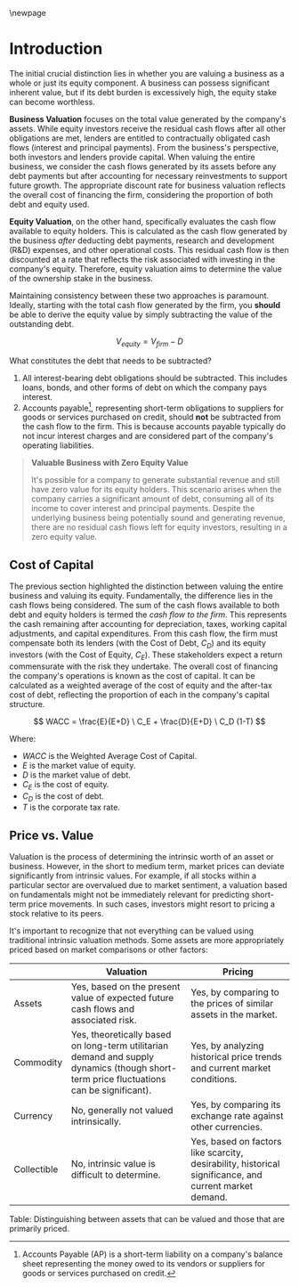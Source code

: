 \newpage
# Introduction

The initial crucial distinction lies in whether you are valuing a business as a whole or just its equity component. A business can possess significant inherent value, but if its debt burden is excessively high, the equity stake can become worthless.

**Business Valuation** focuses on the total value generated by the company's assets. While equity investors receive the residual cash flows after all other obligations are met, lenders are entitled to contractually obligated cash flows (interest and principal payments). From the business's perspective, both investors and lenders provide capital. When valuing the entire business, we consider the cash flows generated by its assets before any debt payments but after accounting for necessary reinvestments to support future growth. The appropriate discount rate for business valuation reflects the overall cost of financing the firm, considering the proportion of both debt and equity used.

**Equity Valuation**, on the other hand, specifically evaluates the cash flow available to equity holders. This is calculated as the cash flow generated by the business *after* deducting debt payments, research and development (R&D) expenses, and other operational costs. This residual cash flow is then discounted at a rate that reflects the risk associated with investing in the company's equity. Therefore, equity valuation aims to determine the value of the ownership stake in the business.

Maintaining consistency between these two approaches is paramount. Ideally, starting with the total cash flow generated by the firm, you **should** be able to derive the equity value by simply subtracting the value of the outstanding debt.

$$
V_{equity} = V_{firm} - D
\label{eq:firm-equity}
$$

What constitutes the debt that needs to be subtracted?

1.  All interest-bearing debt obligations should be subtracted. This includes loans, bonds, and other forms of debt on which the company pays interest.
2.  Accounts payable[^1], representing short-term obligations to suppliers for goods or services purchased on credit, should **not** be subtracted from the cash flow to the firm. This is because accounts payable typically do not incur interest charges and are considered part of the company's operating liabilities.

[^1]: Accounts Payable (AP) is a short-term liability on a company's balance sheet representing the money owed to its vendors or suppliers for goods or services purchased on credit.

> **Valuable Business with Zero Equity Value**
> 
> It's possible for a company to generate substantial revenue and still have zero value for its equity holders. This scenario arises when the company carries a significant amount of debt, consuming all of its income to cover interest and principal payments. Despite the underlying business being potentially sound and generating revenue, there are no residual cash flows left for equity investors, resulting in a zero equity value.

## Cost of Capital

The previous section highlighted the distinction between valuing the entire business and valuing its equity. Fundamentally, the difference lies in the cash flows being considered. The sum of the cash flows available to both debt and equity holders is termed the *cash flow to the firm*. This represents the cash remaining after accounting for depreciation, taxes, working capital adjustments, and capital expenditures. From this cash flow, the firm must compensate both its lenders (with the Cost of Debt, $C_D$) and its equity investors (with the Cost of Equity, $C_E$). These stakeholders expect a return commensurate with the risk they undertake. The overall cost of financing the company's operations is known as the cost of capital. It can be calculated as a weighted average of the cost of equity and the after-tax cost of debt, reflecting the proportion of each in the company's capital structure.

$$
WACC = \frac{E}{E+D} \ C_E + \frac{D}{E+D} \ C_D (1-T)
$$

Where:

* $WACC$ is the Weighted Average Cost of Capital.
* $E$ is the market value of equity.
* $D$ is the market value of debt.
* $C_E$ is the cost of equity.
* $C_D$ is the cost of debt.
* $T$ is the corporate tax rate.

## Price vs. Value

Valuation is the process of determining the intrinsic worth of an asset or business. However, in the short to medium term, market prices can deviate significantly from intrinsic values. For example, if all stocks within a particular sector are overvalued due to market sentiment, a valuation based on fundamentals might not be immediately relevant for predicting short-term price movements. In such cases, investors might resort to pricing a stock relative to its peers.

It's important to recognize that not everything can be valued using traditional intrinsic valuation methods. Some assets are more appropriately priced based on market comparisons or other factors:

|             | Valuation                                                                 | Pricing                                                                     |
| ----------- | ------------------------------------------------------------------------- | --------------------------------------------------------------------------- |
| Assets      | Yes, based on the present value of expected future cash flows and associated risk. | Yes, by comparing to the prices of similar assets in the market.           |
| Commodity   | Yes, theoretically based on long-term utilitarian demand and supply dynamics (though short-term price fluctuations can be significant). | Yes, by analyzing historical price trends and current market conditions. |
| Currency    | No, generally not valued intrinsically.                                    | Yes, by comparing its exchange rate against other currencies.              |
| Collectible | No, intrinsic value is difficult to determine.                             | Yes, based on factors like scarcity, desirability, historical significance, and current market demand. |

Table: Distinguishing between assets that can be valued and those that are primarily priced.

